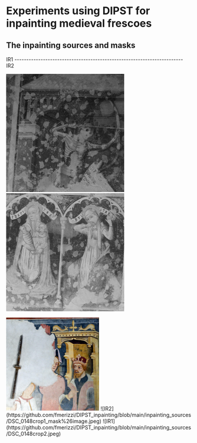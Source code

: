 # Experiments using DIPST for inpainting medieval frescoes
## The inpainting sources and masks 
IR1 ----------------------------------------------------------------------- IR2 


![IR1](https://github.com/fmerizzi/DIPST_inpainting/blob/main/inpainting_sources/IR-1GIF.gif)
![IR2](https://github.com/fmerizzi/DIPST_inpainting/blob/main/inpainting_sources/IR-2GIF.gif)



<img src="https://github.com/fmerizzi/DIPST_inpainting/blob/main/inpainting_sources/DSC_0148crop1.jpeg" width=50% height=50%>
![IR2](https://github.com/fmerizzi/DIPST_inpainting/blob/main/inpainting_sources/DSC_0148crop1_mask%26image.jpeg)
![IR1](https://github.com/fmerizzi/DIPST_inpainting/blob/main/inpainting_sources/DSC_0148crop2.jpeg)
